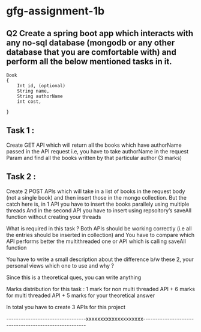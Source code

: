 # gfg-assignment-1b

## Q2 Create a spring boot app which interacts with any no-sql database (mongodb or any other database that you are comfortable with) and perform all the below mentioned tasks in it. 

```
Book
{
	Int id, (optional)
	String name,
	String authorName
	int cost,

}
```

## Task 1 : 
Create GET API which will return all the books which have authorName passed in the API request i.e, you have to take authorName in the request Param and find all the books written by that particular author (3 marks)

## Task 2 : 
Create 2 POST APIs which will take in a list of books in the request body (not a single book) and then insert those in the mongo collection. 
But the catch here is, in 1 API you have to insert the books parallely using multiple threads
And in the second API you have to insert using repsoitory’s saveAll function without creating your threads

What is required in this task ?
Both APIs should be working correctly (i.e all the entries should be inserted in collection) and
You have to compare which API performs better the multithreaded one or API which is calling saveAll function

You have to write a small description about the difference b/w these 2, your personal views which one to use and why ?

Since this is a theoretical ques, you can write anything


Marks distribution  for this task : 1 mark for non multi threaded API  + 6 marks for multi threaded API  + 5 marks for your theoretical answer

In total you have to create 3 APIs for this project

---------------------------------xxxxxxxxxxxxxxxxxxxx------------------------------------------------------
